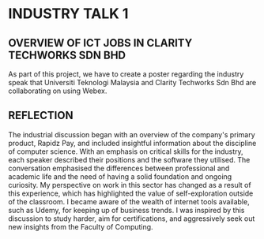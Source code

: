# INDUSTRY TALK 1

## OVERVIEW OF ICT JOBS IN CLARITY TECHWORKS SDN BHD

As part of this project, we have to create a poster regarding the industry speak that Universiti Teknologi Malaysia and Clarity Techworks Sdn Bhd are collaborating on using Webex.

## REFLECTION

The industrial discussion began with an overview of the company's primary product, Rapidz Pay, and included insightful information about the discipline of computer science. With an emphasis on critical skills for the industry, each speaker described their positions and the software they utilised. The conversation emphasised the differences between professional and academic life and the need of having a solid foundation and ongoing curiosity. My perspective on work in this sector has changed as a result of this experience, which has highlighted the value of self-exploration outside of the classroom. I became aware of the wealth of internet tools available, such as Udemy, for keeping up of business trends. I was inspired by this discussion to study harder, aim for certifications, and aggressively seek out new insights from the Faculty of Computing.
